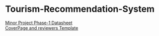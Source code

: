 # Tourism-Recommendation-System
<a href="https://docs.google.com/spreadsheets/d/1IA1EP37R7xlexkhNvsvhDdxswYnGa8KITqb_cQvvBGg/edit">Minor Project Phase-1 Datasheet</a>
<br>
<a href="https://docs.google.com/document/d/1KcDQ9O2vURpMF-42qAxTJRhnbeVbbJdP/edit">CoverPage and reviewers Template</a>
